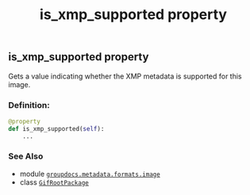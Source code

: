 ﻿---
title: is_xmp_supported property
second_title: GroupDocs.Metadata for Python via .NET API References
description: 
type: docs
url: /python-net/groupdocs.metadata.formats.image/gifrootpackage/is_xmp_supported/
is_root: false
weight: 120
---

## is_xmp_supported property


Gets a value indicating whether the XMP metadata is supported for this image.
### Definition:
```python
@property
def is_xmp_supported(self):
    ...
```

### See Also
* module [`groupdocs.metadata.formats.image`](../../)
* class [`GifRootPackage`](/metadata/python-net/groupdocs.metadata.formats.image/gifrootpackage)
